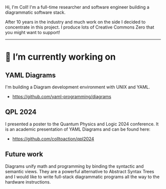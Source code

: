 Hi, I'm Coll! I'm a full-time researcher and software engineer building a diagrammatic software stack.

After 10 years in the industry and much work on the side I decided to concentrate in this project. I produce lots of Creative Commons Zero that you might want to support!

---


# 🔭 I’m currently working on

## YAML Diagrams
I'm building a Diagram development environment with UNIX and YAML.

* https://github.com/yaml-programming/diagrams

## QPL 2024
I presented a poster to the Quantum Physics and Logic 2024 conference. It is an academic presentation of YAML Diagrams and can be found here:

* https://github.com/colltoaction/qpl2024

## Future work
Diagrams unify math and programming by binding the syntactic and semantic views. They are a powerful alternative to Abstract Syntax Trees and I would like to write full-stack diagrammatic programs all the way to the hardware instructions.


<!--
**colltoaction/colltoaction** is a ✨ _special_ ✨ repository because its `README.md` (this file) appears on your GitHub profile.

Here are some ideas to get you started:
..
- 🌱 I’m currently learning ...
- 👯 I’m looking to collaborate on ...
- 🤔 I’m looking for help with ...
- 💬 Ask me about ...
- 📫 How to reach me: ...
- 😄 Pronouns: ...
- ⚡ Fun fact: ...
-->
